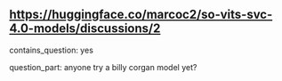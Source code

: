 ## https://huggingface.co/marcoc2/so-vits-svc-4.0-models/discussions/2

contains_question: yes

question_part: anyone try a billy corgan model yet?